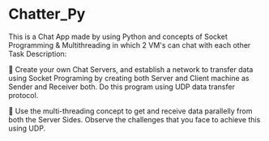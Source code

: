 # Chatter_Py
This is a Chat App made by using Python and concepts of Socket Programming &amp; Multithreading in which 2 VM's can chat with each other
Task Description:

🔅 Create your own Chat Servers, and establish a network to transfer data using Socket Programing by creating both Server and Client machine as Sender and Receiver both. Do this program using UDP data transfer protocol.

🔅 Use the multi-threading concept to get and receive data parallelly from both the Server Sides. Observe the challenges that you face to achieve this using UDP.
